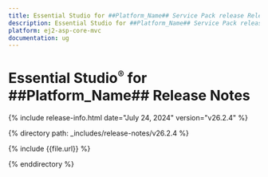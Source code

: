 ```yaml
---
title: Essential Studio for ##Platform_Name## Service Pack release Release Notes  
description: Essential Studio for ##Platform_Name## Service Pack release Release Notes  
platform: ej2-asp-core-mvc
documentation: ug
---
```


# Essential Studio<sup style="font-size:70%">&reg;</sup> for ##Platform_Name##  Release Notes  

{% include release-info.html date="July 24, 2024"  version="v26.2.4" %}

{% directory path: _includes/release-notes/v26.2.4 %}

{% include {{file.url}} %}

{% enddirectory %}